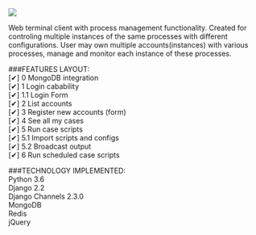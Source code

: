 ﻿<img src="https://github.com/nconnector/web-terminal-client/raw/master/1.png"> 


Web terminal client with process management functionality. 
Created for controling multiple instances of the same processes with different configurations. 
User may own multiple accounts(instances) with various processes, manage and monitor each instance of these processes.


###FEATURES LAYOUT:  
[✔] 0 MongoDB integration  
[✔] 1 Login cabability  
[✔] 1.1 Login Form  
[✔] 2 List accounts  
[✔] 3 Register new accounts (form)  
[✔] 4 See all my cases  
[✔] 5 Run case scripts  
[✔] 5.1 Import scripts and configs  
[✔] 5.2 Broadcast output  
[✔] 6 Run scheduled case scripts 


###TECHNOLOGY IMPLEMENTED:  
Python 3.6  
Django 2.2  
Django Channels 2.3.0  
MongoDB  
Redis  
jQuery  